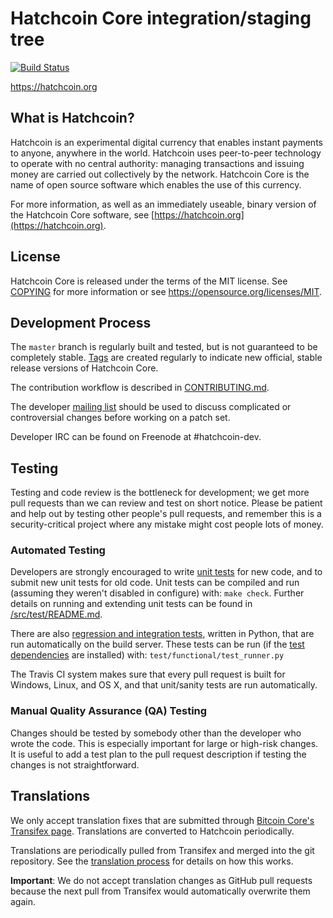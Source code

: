 Hatchcoin Core integration/staging tree
=====================================

[![Build Status](https://travis-ci.org/hatchcoin-project/hatchcoin.svg?branch=master)](https://travis-ci.org/hatchcoin-project/hatchcoin)

https://hatchcoin.org

What is Hatchcoin?
----------------

Hatchcoin is an experimental digital currency that enables instant payments to
anyone, anywhere in the world. Hatchcoin uses peer-to-peer technology to operate
with no central authority: managing transactions and issuing money are carried
out collectively by the network. Hatchcoin Core is the name of open source
software which enables the use of this currency.

For more information, as well as an immediately useable, binary version of
the Hatchcoin Core software, see [https://hatchcoin.org](https://hatchcoin.org).

License
-------

Hatchcoin Core is released under the terms of the MIT license. See [COPYING](COPYING) for more
information or see https://opensource.org/licenses/MIT.

Development Process
-------------------

The `master` branch is regularly built and tested, but is not guaranteed to be
completely stable. [Tags](https://github.com/hatchcoin-project/hatchcoin/tags) are created
regularly to indicate new official, stable release versions of Hatchcoin Core.

The contribution workflow is described in [CONTRIBUTING.md](CONTRIBUTING.md).

The developer [mailing list](https://groups.google.com/forum/#!forum/hatchcoin-dev)
should be used to discuss complicated or controversial changes before working
on a patch set.

Developer IRC can be found on Freenode at #hatchcoin-dev.

Testing
-------

Testing and code review is the bottleneck for development; we get more pull
requests than we can review and test on short notice. Please be patient and help out by testing
other people's pull requests, and remember this is a security-critical project where any mistake might cost people
lots of money.

### Automated Testing

Developers are strongly encouraged to write [unit tests](src/test/README.md) for new code, and to
submit new unit tests for old code. Unit tests can be compiled and run
(assuming they weren't disabled in configure) with: `make check`. Further details on running
and extending unit tests can be found in [/src/test/README.md](/src/test/README.md).

There are also [regression and integration tests](/test), written
in Python, that are run automatically on the build server.
These tests can be run (if the [test dependencies](/test) are installed) with: `test/functional/test_runner.py`

The Travis CI system makes sure that every pull request is built for Windows, Linux, and OS X, and that unit/sanity tests are run automatically.

### Manual Quality Assurance (QA) Testing

Changes should be tested by somebody other than the developer who wrote the
code. This is especially important for large or high-risk changes. It is useful
to add a test plan to the pull request description if testing the changes is
not straightforward.

Translations
------------

We only accept translation fixes that are submitted through [Bitcoin Core's Transifex page](https://www.transifex.com/projects/p/bitcoin/).
Translations are converted to Hatchcoin periodically.

Translations are periodically pulled from Transifex and merged into the git repository. See the
[translation process](doc/translation_process.md) for details on how this works.

**Important**: We do not accept translation changes as GitHub pull requests because the next
pull from Transifex would automatically overwrite them again.

